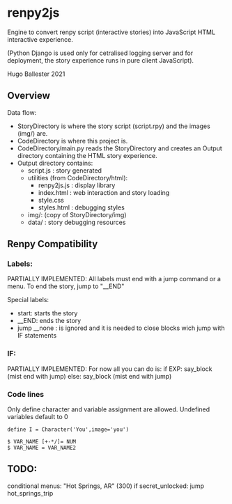 # renpy2js

Engine to convert renpy script (interactive stories) into JavaScript HTML interactive experience.

(Python Django is used only for cetralised logging server and for deployment, the story experience runs in pure client JavaScript).

Hugo Ballester 2021

## Overview

Data flow:
  * StoryDirectory is where the story script (script.rpy) and the images (img/) are.
  * CodeDirectory is where this project is. 
  * CodeDirectory/main.py reads the StoryDirectory and creates an Output directory containing the HTML story experience.
  * Output directory contains:
    * script.js : story generated
    * utilities (from CodeDirectory/html):
      * renpy2js.js : display library
      * index.html : web interaction and story loading
      * style.css
      * styles.html : debugging styles
    * img/: (copy of StoryDirectory/img)
    * data/ : story debugging resources




## Renpy Compatibility
### Labels:

PARTIALLY IMPLEMENTED:
All labels must end with a jump command or a menu. To end the story, jump to "__END"

Special labels:

* start: starts the story
* __END: ends the story
* jump __none : is ignored and it is needed to close blocks wich jump with IF statements

### IF:

PARTIALLY IMPLEMENTED:
For now all you can do is:
if EXP:
say_block (mist end with jump)
else:
say_block (mist end with jump)

### Code lines

Only define character and variable assignment are allowed. Undefined variables default to 0

```
define I = Character('You',image='you')

$ VAR_NAME [+-*/]= NUM
$ VAR_NAME = VAR_NAME2
```

## TODO:

conditional menus:
"Hot Springs, AR" (300) if secret_unlocked:
        jump hot_springs_trip